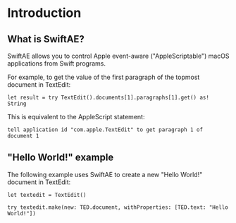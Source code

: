 # Introduction

## What is SwiftAE?

SwiftAE allows you to control Apple event-aware ("AppleScriptable") macOS applications from Swift programs.

For example, to get the value of the first paragraph of the topmost document in TextEdit:

    let result = try TextEdit().documents[1].paragraphs[1].get() as! String

This is equivalent to the AppleScript statement:

    tell application id "com.apple.TextEdit" to get paragraph 1 of document 1


## "Hello World!" example

The following example uses SwiftAE to create a new "Hello World!" document in TextEdit:

    let textedit = TextEdit()

    try textedit.make(new: TED.document, withProperties: [TED.text: "Hello World!"])

